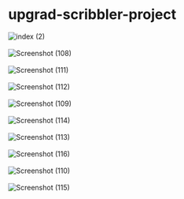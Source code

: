 # upgrad-scribbler-project

![index (2)](https://user-images.githubusercontent.com/72148597/104352202-62d54c80-552c-11eb-9e99-00d4037efd0f.png)
<br>
<br>
![Screenshot (108)](https://user-images.githubusercontent.com/72148597/104352719-0888bb80-552d-11eb-9b61-3c8fd03c8f4e.png)
<br>
<br>
![Screenshot (111)](https://user-images.githubusercontent.com/72148597/104353276-b98f5600-552d-11eb-8b35-74aa2cc8788d.png)
<br>
<br>
![Screenshot (112)](https://user-images.githubusercontent.com/72148597/104353547-02470f00-552e-11eb-9215-a27ff992dd37.png)
<br>
<br>
![Screenshot (109)](https://user-images.githubusercontent.com/72148597/104354146-ca8c9700-552e-11eb-90ea-08497a3920a4.png)
<br>
<br>
![Screenshot (114)](https://user-images.githubusercontent.com/72148597/104354668-8a79e400-552f-11eb-95d8-37220622c2c6.png)
<br>
<br>
![Screenshot (113)](https://user-images.githubusercontent.com/72148597/104354878-e5134000-552f-11eb-9430-c3c64c4030b9.png)
<br>
<br>
![Screenshot (116)](https://user-images.githubusercontent.com/72148597/104355157-463b1380-5530-11eb-916e-e835ea1dafbd.png)
<br>
<br>
![Screenshot (110)](https://user-images.githubusercontent.com/72148597/104355371-94501700-5530-11eb-973d-b33185e37592.png)
<br>
<br>
![Screenshot (115)](https://user-images.githubusercontent.com/72148597/104355590-e98c2880-5530-11eb-8b78-10f652dd6b81.png)



